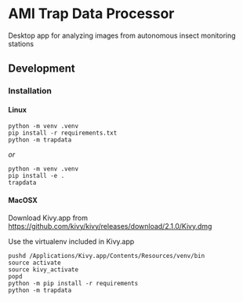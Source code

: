 # AMI Trap Data Processor

Desktop app for analyzing images from autonomous insect monitoring stations


## Development

### Installation

#### Linux

```
python -m venv .venv
pip install -r requirements.txt
python -m trapdata
```

_or_

```
python -m venv .venv
pip install -e .
trapdata
```

#### MacOSX

Download Kivy.app from https://github.com/kivy/kivy/releases/download/2.1.0/Kivy.dmg


Use the virtualenv included in Kivy.app


```
pushd /Applications/Kivy.app/Contents/Resources/venv/bin
source activate
source kivy_activate
popd
python -m pip install -r requirements
python -m trapdata
```
